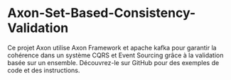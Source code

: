# Axon-Set-Based-Consistency-Validation
Ce projet Axon utilise Axon Framework et apache kafka pour garantir la cohérence dans un système CQRS et Event Sourcing grâce à la validation basée sur un ensemble. Découvrez-le sur GitHub pour des exemples de code et des instructions.
